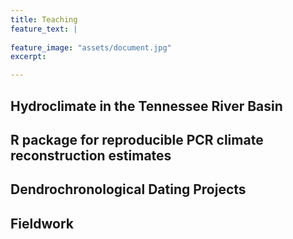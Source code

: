 ```yaml
---
title: Teaching
feature_text: |
  
feature_image: "assets/document.jpg"
excerpt: 

---
```


## Hydroclimate in the Tennessee River Basin


## R package for reproducible PCR climate reconstruction estimates


## Dendrochronological Dating Projects


## Fieldwork